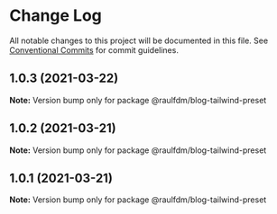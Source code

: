 # Change Log

All notable changes to this project will be documented in this file.
See [Conventional Commits](https://conventionalcommits.org) for commit guidelines.

## 1.0.3 (2021-03-22)

**Note:** Version bump only for package @raulfdm/blog-tailwind-preset





## 1.0.2 (2021-03-21)

**Note:** Version bump only for package @raulfdm/blog-tailwind-preset





## 1.0.1 (2021-03-21)

**Note:** Version bump only for package @raulfdm/blog-tailwind-preset
